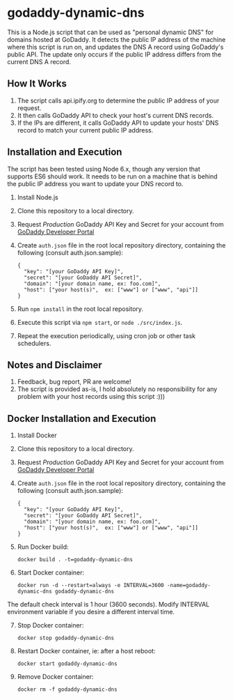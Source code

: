 # godaddy-dynamic-dns
This is a Node.js script that can be used as "personal dynamic DNS" for domains hosted at GoDaddy.
It detects the public IP address of the machine where this script is run on, and updates the DNS A record using GoDaddy's public API.
The update only occurs if the public IP address differs from the current DNS A record.

## How It Works
1. The script calls api.ipify.org to determine the public IP address of your request.
2. It then calls GoDaddy API to check your host's current DNS records.
3. If the IPs are different, it calls GoDaddy API to update your hosts' DNS record to match your current public IP address.

## Installation and Execution
The script has been tested using Node 6.x, though any version that supports ES6 should work. It needs to be run on a machine that is behind the public IP address you want to update your DNS record to.

1. Install Node.js
2. Clone this repository to a local directory.
3. Request _Production_ GoDaddy API Key and Secret for your account from [GoDaddy Developer Portal](https://developer.godaddy.com/keys/)
4. Create `auth.json` file in the root local repository directory, containing the following (consult auth.json.sample):

    ```
    {
      "key": "[your GoDaddy API Key]",
      "secret": "[your GoDaddy API Secret]",
      "domain": "[your domain name, ex: foo.com]",
      "host": ["your host(s)",  ex: ["www"] or ["www", "api"]] 
    }
    ```
    
5. Run `npm install` in the root local repository.
6. Execute this script via `npm start`, or `node ./src/index.js`.
7. Repeat the execution periodically, using cron job or other task schedulers.

## Notes and Disclaimer
1. Feedback, bug report, PR are welcome!
2. The script is provided as-is, I hold absolutely no responsibility for any problem with your host records using this script :)))

## Docker Installation and Execution

1. Install Docker
2. Clone this repository to a local directory.
3. Request _Production_ GoDaddy API Key and Secret for your account from [GoDaddy Developer Portal](https://developer.godaddy.com/keys/)
4. Create `auth.json` file in the root local repository directory, containing the following (consult auth.json.sample):

    ```
    {
      "key": "[your GoDaddy API Key]",
      "secret": "[your GoDaddy API Secret]",
      "domain": "[your domain name, ex: foo.com]",
      "host": ["your host(s)",  ex: ["www"] or ["www", "api"]]
    }
    ```
5. Run Docker build:

    ```
    docker build . -t=godaddy-dynamic-dns
    ```

6. Start Docker container:

    ```
    docker run -d --restart=always -e INTERVAL=3600 -name=godaddy-dynamic-dns godaddy-dynamic-dns
    ```

The default check interval is 1 hour (3600 seconds).  Modify INTERVAL environment variable if you desire a different interval time.

7. Stop Docker container:

   ```
   docker stop godaddy-dynamic-dns
   ```
8. Restart Docker container, ie: after a host reboot:

   ```
   docker start godaddy-dynamic-dns
   ```

9. Remove Docker container:

   ```
   docker rm -f godaddy-dynamic-dns
   ```
